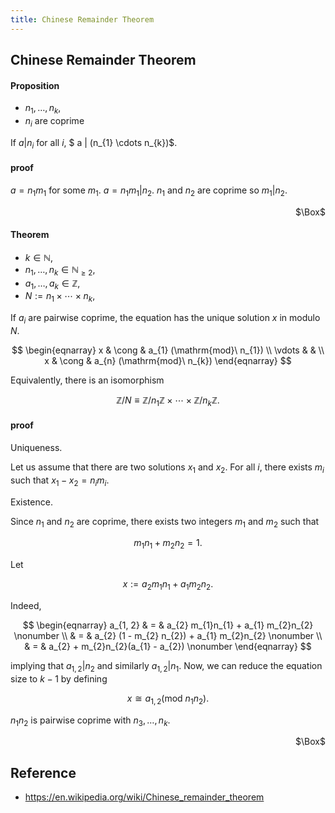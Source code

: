 ```yaml
---
title: Chinese Remainder Theorem
---
```


## Chinese Remainder Theorem

#### Proposition
- $n_{1}, \ldots, n_{k}$,
- $n_{i}$ are coprime

If $a | n_{i}$ for all $i$, $ a | (n_{1} \cdots n_{k})$.

#### proof
$a = n_{1} m_{1}$ for some $m_{1}$.
$a = n_{1} m_{1} | n_{2}$.
$n_{1}$ and $n_{2}$ are coprime so $m_{1} | n_{2}$.

<div class="QED" style="text-align: right">$\Box$</div>

#### Theorem
- $k \in \mathbb{N}$,
- $n_{1}, \ldots, n_{k} \in \mathbb{N}_{\ge 2}$,
- $a_{1}, \ldots, a_{k} \in \mathbb{Z}$,
- $N := n_{1} \times \cdots \times n_{k}$,

If $a_{i}$ are pairwise coprime, the equation has the unique solution $x$ in modulo $N$.

$$
\begin{eqnarray}
    x & \cong & a_{1} (\mathrm{mod}\ n_{1}) \\
    \vdots & & \\
    x & \cong & a_{n} (\mathrm{mod}\ n_{k})
\end{eqnarray}
$$

Equivalently, there is an isomorphism

$$
    \mathbb{Z}/N
    \equiv
    \mathbb{Z}/n_{1}\mathbb{Z}
    \times
    \cdots
    \times
    \mathbb{Z}/n_{k}\mathbb{Z}
    .
$$

#### proof
Uniqueness.

Let us assume that there are two solutions $x_{1}$ and $x_{2}$.
For all $i$, there exists $m_{i}$ such that $x_{1} - x_{2} = n_{i} m_{i}$.


Existence.

Since $n_{1}$ and $n_{2}$ are coprime, there exists two integers $m_{1}$ and $m_{2}$ such that

$$
    m_{1} n_{1} + m_{2} n_{2} = 1.
$$

Let

$$
    x
    :=
    a_{2} m_{1} n_{1}
    +
    a_{1} m_{2} n_{2}
    .
$$

Indeed,

$$
\begin{eqnarray}
    a_{1, 2}
    & = &
        a_{2} m_{1}n_{1}
        +
        a_{1} m_{2}n_{2}
    \nonumber
    \\
    & = &
        a_{2} (1 - m_{2} n_{2})
        +
        a_{1} m_{2}n_{2}
    \nonumber
    \\
    & = &
        a_{2}
        +
        m_{2}n_{2}(a_{1} - a_{2})
    \nonumber
\end{eqnarray}
$$

implying that $a_{1,2} | n_{2}$ and similarly $a_{1, 2} | n_{1}$.
Now, we can reduce the equation size to $k - 1$ by defining

$$
    x \cong a_{1,2} (\mathrm{mod}\ n_{1}n_{2}).
$$

$n_{1} n_{2}$ is pairwise coprime with $n_{3}, \ldots, n_{k}$.

<div class="QED" style="text-align: right">$\Box$</div>

## Reference
- https://en.wikipedia.org/wiki/Chinese_remainder_theorem
